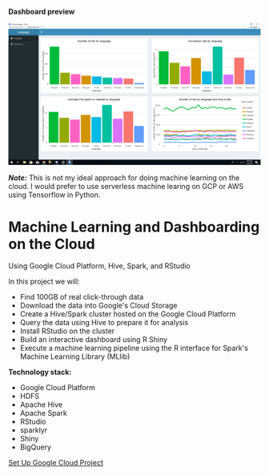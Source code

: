 **Dashboard preview**

![Dashboard](https://github.com/matthewgoerg/hive-rstudio/blob/master/images/dashboard.png)

***Note:*** This is not my ideal approach for doing machine learning on the cloud. I would prefer to
use serverless machine learing on GCP or AWS using Tensorflow in Python.
 
# Machine Learning and Dashboarding on the Cloud

Using Google Cloud Platform, Hive, Spark, and RStudio

In this project we will:
- Find 100GB of real click-through data
- Download the data into Google's Cloud Storage
- Create a Hive/Spark cluster hosted on the Google Cloud Platform
- Query the data using Hive to prepare it for analysis
- Install RStudio on the cluster
- Build an interactive dashboard using R Shiny
- Execute a machine learning pipeline using the R interface for Spark's Machine Learning Library (MLlib)

**Technology stack:**

- Google Cloud Platform
- HDFS
- Apache Hive
- Apache Spark
- RStudio
- sparklyr
- Shiny
- BigQuery

[Set Up Google Cloud Project](https://github.com/matthewgoerg/hive-rstudio/blob/master/setup_gcp.md#set-up-gcp-project)